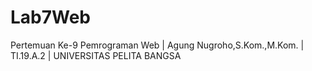 # Lab7Web
Pertemuan Ke-9 Pemrograman Web | Agung Nugroho,S.Kom.,M.Kom. | TI.19.A.2 | UNIVERSITAS PELITA BANGSA
